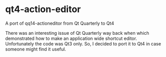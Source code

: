 # qt4-action-editor
A port of qq14-actioneditor from Qt Quarterly to Qt4

There was an interesting issue of Qt Quarterly way back when which demonstrated 
how to make an application wide shortcut editor. Unfortunately the code was 
Qt3 only. So, I decided to port it to Qt4 in case someone might find it useful.
